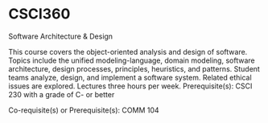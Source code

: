 # CSCI360
 Software Architecture &amp; Design

This course covers the object-oriented analysis and design of software. Topics include the unified modeling-language, domain modeling, software architecture, design processes, principles, heuristics, and patterns. Student teams analyze, design, and implement a software system. Related ethical issues are explored. Lectures three hours per week.
Prerequisite(s): CSCI 230 with a grade of C- or better

Co-requisite(s) or Prerequisite(s): COMM 104 
